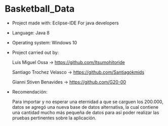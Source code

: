 # Basketball_Data

* Project made with: Eclipse-IDE For java developers

* Language: Java 8

* Operating system: Windows 10

* Project carried out by: 

  Luis Miguel Ossa -> https://github.com/Itsumohitoride

  Santiago Trochez Velasco -> https://github.com/Santiagokmids
  
  Gianni Stiven Benavides -> https://github.com/G20-00

* Recomendación:

  Para importar y no esperar una eternidad a que se carguen los 200.000, datos se agregó una nueva base de datos alternativa, la cual contiene una
  cantidad mucho más pequeña de datos para así poder realizar las pruebas pertinentes sobre la aplicación. 
